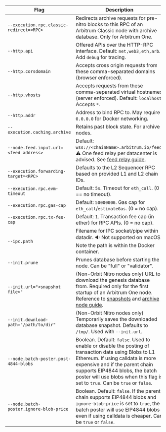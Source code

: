 <section class='small-table'>

| Flag                                     | Description                                                                                                                                                                                                                                                                                     |
| ---------------------------------------- | ----------------------------------------------------------------------------------------------------------------------------------------------------------------------------------------------------------------------------------------------------------------------------------------------- |
| `--execution.rpc.classic-redirect=<RPC>` | Redirects archive requests for pre-nitro blocks to this RPC of an Arbitrum Classic node with archive database. Only for Arbitrum One.                                                                                                                                                           |
| `--http.api`                             | Offered APIs over the HTTP-RPC interface. Default: `net,web3,eth,arb`. Add `debug` for tracing.                                                                                                                                                                                                 |
| `--http.corsdomain`                      | Accepts cross origin requests from these comma-separated domains (browser enforced).                                                                                                                                                                                                            |
| `--http.vhosts`                          | Accepts requests from these comma-separated virtual hostnames (server enforced). Default: `localhost`. Accepts `*`.                                                                                                                                                                             |
| `--http.addr`                            | Address to bind RPC to. May require `0.0.0.0` for Docker networking.                                                                                                                                                                                                                            |
| `--execution.caching.archive`            | Retains past block state. For archive nodes.                                                                                                                                                                                                                                                    |
| `--node.feed.input.url=<feed address>`   | Default: `wss://<chainName>.arbitrum.io/feed`. ⚠️ One feed relay per datacenter is advised. See [feed relay guide](/node-running/how-tos/running-a-feed-relay.mdx).                                                                                                                              |
| `--execution.forwarding-target=<RPC>`    | Defaults to the L2 Sequencer RPC based on provided L1 and L2 chain IDs.                                                                                                                                                                                                                         |
| `--execution.rpc.evm-timeout`            | Default: `5s`. Timeout for `eth_call`. (0 == no timeout).                                                                                                                                                                                                                                       |
| `--execution.rpc.gas-cap`                | Default: `50000000`. Gas cap for `eth_call`/`estimateGas`. (0 = no cap).                                                                                                                                                                                                                        |
| `--execution.rpc.tx-fee-cap`             | Default: `1`. Transaction fee cap (in ether) for RPC APIs. (0 = no cap).                                                                                                                                                                                                                        |
| `--ipc.path`                             | Filename for IPC socket/pipe within datadir. 🔉 Not supported on macOS. Note the path is within the Docker container.                                                                                                                                                                            |
| `--init.prune`                           | Prunes database before starting the node. Can be "full" or "validator".                                                                                                                                                                                                                         |
| `--init.url="<snapshot file>"`           | (Non-Orbit Nitro nodes only) URL to download the genesis database from. Required only for the first startup of an Arbitrum One node. Reference to [snapshots](https://snapshot.arbitrum.foundation/index.html) and [archive node guide](/run-arbitrum-node/more-types/01-run-archive-node.md).  |
| `--init.download-path="/path/to/dir"`    | (Non-Orbit Nitro nodes only) Temporarily saves the downloaded database snapshot. Defaults to `/tmp/`. Used with `--init.url`.                                                                                                                                                                   |
| `--node.batch-poster.post-4844-blobs`    | Boolean. Default: `false`. Used to enable or disable the posting of transaction data using Blobs to L1 Ethereum. If using calldata is more expensive and if the parent chain supports EIP4844 blobs, the batch poster will use blobs when this flag is set to `true`. Can be `true` or `false`. |
| `--node.batch-poster.ignore-blob-price`  | Boolean. Default: `false`. If the parent chain supports EIP4844 blobs and `ignore-blob-price` is set to `true`, the batch poster will use EIP4844 blobs even if using calldata is cheaper. Can be `true` or `false`.                                                                            |

</section>
